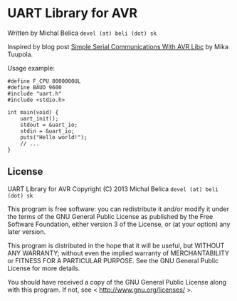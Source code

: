 UART Library for AVR
====================

Written by Michal Belica `devel (at) beli (dot) sk`

Inspired by blog post [Simple Serial Communications With AVR Libc](http://www.appelsiini.net/2011/simple-usart-with-avr-libc) by Mika Tuupola.

Usage example:

```
#define F_CPU 8000000UL
#define BAUD 9600
#include "uart.h"
#include <stdio.h>

int main(void) {
	uart_init();
	stdout = &uart_io;
	stdin = &uart_io;
	puts("Hello world!");
	// ...
}
```

License
-------

UART Library for AVR
Copyright (C) 2013  Michal Belica `devel (at) beli (dot) sk`

This program is free software: you can redistribute it and/or modify
it under the terms of the GNU General Public License as published by
the Free Software Foundation, either version 3 of the License, or
(at your option) any later version.

This program is distributed in the hope that it will be useful,
but WITHOUT ANY WARRANTY; without even the implied warranty of
MERCHANTABILITY or FITNESS FOR A PARTICULAR PURPOSE.  See the
GNU General Public License for more details.

You should have received a copy of the GNU General Public License
along with this program.  If not, see < http://www.gnu.org/licenses/ >.

